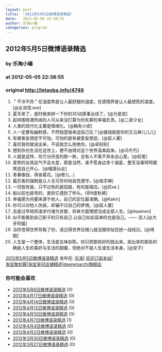 ```yaml
---
layout: post
title:  "2012年5月5日微博语录精选"
date:   2012-05-05 22:38:55
author: 乐淘小编
categories: program
---
```


## 2012年5月5日微博语录精选
### by 乐淘小编
### at 2012-05-05 22:38:55
### original <http://letaoba.info/4749>

<ol>
<li>＂不冷不热＂在温度界是让人最舒服的温度，在感情界是让人最想死的温度。[@女流氓.exe]</li>
<li>夏天来了，是时候来拼一下你的3D动感事业线了。[@为爱皮]</li>
<li>起哄围观凑热闹的人可从来没打算为你失算的幸福负责。[@二家少女]</li>
<li>人类的现代化主要是情绪化。[@胸有小痣]</li>
<li>人一定要有幽默感，不然指望谁来逗自己玩？[@骚瑞就是你的王云婶儿儿儿]</li>
<li>有被害妄想症不可怕，可怕的是有被爱妄想症。[@惡人寰]</li>
<li>喜欢我你就说出来，不说我怎么拒绝你。[@卓别别]</li>
<li>想到你也生活在这世上，便不由得对这个世界温柔起来。[@马冇冇]</li>
<li>人就是这样，你万分厌恶的那一款，总有人不离不弃永远心爱。[@铅笔]</li>
<li>爱笑的女孩运气不会太差，那是当然，谁不愿身边多个谐星，整天没事呵呵傻笑逗自己开心．[@榴莲仙女]</li>
<li>青春像钱，得省着花。[@卷儿...]</li>
<li>最厉害的强制是让人无可奈何地自觉遵守。[@易宗禅]</li>
<li>一切皆有报，只不过有的是回报，有的是报应。[@灰se.]</li>
<li>船以前也是弯的，直到它遇到了桥头。[@9度秋裤]</li>
<li>幸福感为何要来源于他人。自己的定位最准确。[@Kakin]</li>
<li>你可以对他人伪装，却骗不过自己的梦境。[@惡人寰]</li>
<li>总是过早地将渴求付诸为贪婪，将单方面理想当成全部人生。[@Aaamen]</li>
<li>似乎能看到自己影子的只有自己.让自己如此孤单的也是自己。—— 泥人[@大牙阿猫]</li>
<li>当你觉得世界背叛了你，请记得世界压根儿就没跟你站在统一战线过。[@琦殿]</li>
<li>人生是一个整体，生活是五味杂陈。你只把那些好的挑出来，挑出来的那些的确是人生的美好与生活的甜蜜，但绝对不是人生或生活本身。[@安子]</li>
</ol>
<p><a href="http://letaoba.info/4749">2012年5月5日微博语录精选</a> 发布在: <a href="http://letaoba.info">乐淘</a>| <a href="http://letaoba.info/feed">欢迎订阅本站</a>|
<br>
<a href="http://www.taobao.com/go/chn/tbk_channel/jkwt.php?pid=mm_14340546_2405588_9605426&amp;eventid=102405" rel="external nofollow">淘宝聚划算</a>|<a href="http://www.taobao.com/go/chn/tbk_channel/huangguan.php?pid=mm_14340546_2434133_9338368&amp;eventid=101858" rel="external nofollow">淘宝皇冠店铺精选</a>|<a href="http://s.click.taobao.com/t_8?e=7HZ5x%2BOzdsYUBq8G4nHLsBOiWn0%3D&amp;p=mm_14340546_0_0" rel="external nofollow">deeremarchi旗舰店</a></p>
<h3>你可能会喜欢</h3><ul><li><a href="http://letaoba.info/4758" title="2012年5月6日微博语录精选 (2012 年 5 月 6 日)">2012年5月6日微博语录精选</a> (0)</li><li><a href="http://letaoba.info/4096" title="2012年4月17日微博语录精选 (2012 年 4 月 17 日)">2012年4月17日微博语录精选</a> (0)</li><li><a href="http://letaoba.info/4065" title="2012年4月14日微博语录精选 (2012 年 4 月 15 日)">2012年4月14日微博语录精选</a> (0)</li><li><a href="http://letaoba.info/4022" title="2012年4月12日微博语录精选 (2012 年 4 月 12 日)">2012年4月12日微博语录精选</a> (0)</li><li><a href="http://letaoba.info/3975" title="2012年4月10日微博语录精选 (2012 年 4 月 11 日)">2012年4月10日微博语录精选</a> (0)</li><li><a href="http://letaoba.info/3892" title="2012年4月7日微博语录精选 (2012 年 4 月 7 日)">2012年4月7日微博语录精选</a> (1)</li><li><a href="http://letaoba.info/3839" title="2012年4月4日微博语录精选 (2012 年 4 月 4 日)">2012年4月4日微博语录精选</a> (0)</li><li><a href="http://letaoba.info/3773" title="2012年4月2日微博语录精选 (2012 年 4 月 2 日)">2012年4月2日微博语录精选</a> (0)</li><li><a href="http://letaoba.info/3730" title="2012年3月30日微博语录精选 (2012 年 3 月 31 日)">2012年3月30日微博语录精选</a> (0)</li><li><a href="http://letaoba.info/3639" title="2012年3月27日微博语录精选 (2012 年 3 月 27 日)">2012年3月27日微博语录精选</a> (0)</li></ul><img src="http://feeds.feedburner.com/~r/blogspot/CRBRG/~4/8wfOV8pn_Hs" height="1" width="1">
